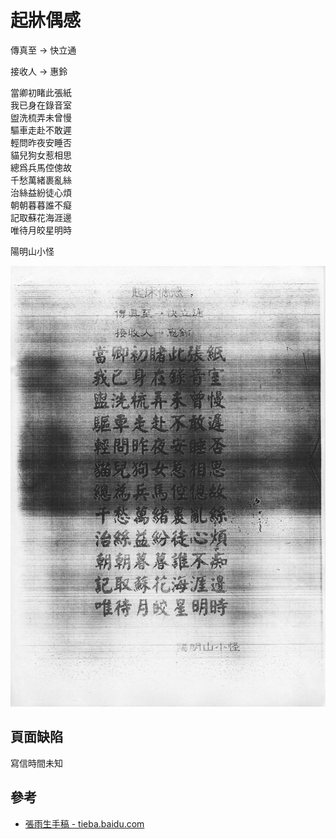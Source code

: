 # 起牀偶感

傳真至 → 快立通

接收人 → 惠鈴

當卿初睹此張紙<br>
我已身在錄音室<br>
盥洗梳弄未曾慢<br>
驅車走赴不敢遲<br>
輕問昨夜安睡否<br>
貓兒狗女惹相思<br>
總爲兵馬倥傯故<br>
千愁萬緒裹亂絲<br>
治絲益紛徒心煩<br>
朝朝暮暮誰不癡<br>
記取蘇花海涯邊<br>
唯待月皎星明時

陽明山小怪

![起牀偶感](./qi-chuang-ou-gan.jpg)

## 頁面缺陷

寫信時間未知

## 參考

-   [張雨生手稿 - tieba.baidu.com](https://tieba.baidu.com/p/2084189476#!/l/p1)
